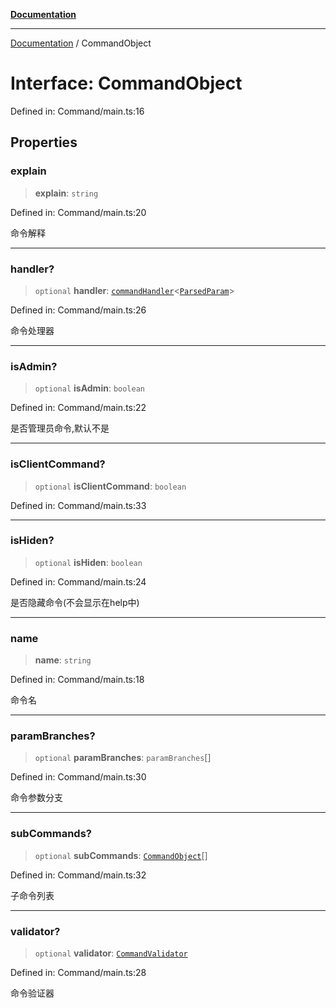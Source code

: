 [**Documentation**](../README.md)

***

[Documentation](../globals.md) / CommandObject

# Interface: CommandObject

Defined in: Command/main.ts:16

## Properties

### explain

> **explain**: `string`

Defined in: Command/main.ts:20

命令解释

***

### handler?

> `optional` **handler**: [`commandHandler`](../type-aliases/commandHandler.md)\<[`ParsedParam`](ParsedParam.md)\>

Defined in: Command/main.ts:26

命令处理器

***

### isAdmin?

> `optional` **isAdmin**: `boolean`

Defined in: Command/main.ts:22

是否管理员命令,默认不是

***

### isClientCommand?

> `optional` **isClientCommand**: `boolean`

Defined in: Command/main.ts:33

***

### isHiden?

> `optional` **isHiden**: `boolean`

Defined in: Command/main.ts:24

是否隐藏命令(不会显示在help中)

***

### name

> **name**: `string`

Defined in: Command/main.ts:18

命令名

***

### paramBranches?

> `optional` **paramBranches**: `paramBranches`[]

Defined in: Command/main.ts:30

命令参数分支

***

### subCommands?

> `optional` **subCommands**: [`CommandObject`](CommandObject.md)[]

Defined in: Command/main.ts:32

子命令列表

***

### validator?

> `optional` **validator**: [`CommandValidator`](CommandValidator.md)

Defined in: Command/main.ts:28

命令验证器
